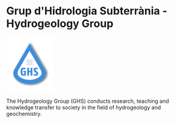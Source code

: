 # Grup d'Hidrologia Subterrània - Hydrogeology Group

![](profile/ghs.png)

The Hydrogeology Group (GHS) conducts research, teaching and knowledge transfer to society in the field of hydrogeology and geochemistry.
